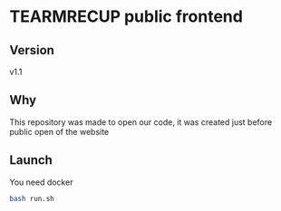 # TEARMRECUP public frontend

## Version

v1.1

## Why

This repository was made to open our code, it was created just before public open of the website

## Launch

You need docker

```bash
bash run.sh
```
